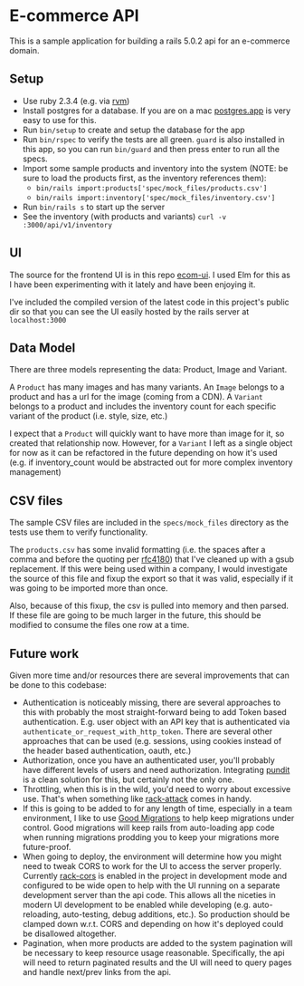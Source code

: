 # E-commerce API
This is a sample application for building a rails 5.0.2 api for an e-commerce domain.

## Setup
* Use ruby 2.3.4 (e.g. via [rvm]( http://rvm.io/))
* Install postgres for a database.  If you are on a mac  [postgres.app](https://postgresapp.com/) is very easy to use for this.
* Run `bin/setup` to create and setup the database for the app
* Run `bin/rspec` to verify the tests are all green.  `guard` is also installed in this app, so you can run `bin/guard` and then press enter to run all the specs.
* Import some sample products and inventory into the system (NOTE: be sure to load the products first, as the inventory references them):
  * `bin/rails import:products['spec/mock_files/products.csv']`
  * `bin/rails import:inventory['spec/mock_files/inventory.csv']`
* Run `bin/rails s` to start up the server
* See the inventory (with products and variants) `curl -v :3000/api/v1/inventory`

## UI
The source for the frontend UI is in this repo [ecom-ui](https://github.com/joestraitiff/ecom-ui).  I used Elm for this as I have been experimenting with it lately and have been enjoying it.

I've included the compiled version of the latest code in this project's public dir so that you can see the UI easily hosted by the rails server at `localhost:3000`

## Data Model
There are three models representing the data: Product, Image and Variant.

A `Product` has many images and has many variants.
An `Image` belongs to a product and has a url for the image (coming from a CDN).
A `Variant` belongs to a product and includes the inventory count for each specific variant of the product (i.e. style, size, etc.)

I expect that a `Product` will quickly want to have more than image for it, so created that relationship now.  However, for a `Variant` I left as a single object for now as it can be refactored in the future depending on how it's used (e.g. if inventory_count would be abstracted out for more complex inventory management)

## CSV files

The sample CSV files are included in the `specs/mock_files` directory as the tests use them to verify functionality.

The `products.csv` has some invalid formatting (i.e. the spaces after a comma and before the quoting per [rfc4180](https://tools.ietf.org/html/rfc4180)) that I've cleaned up with a gsub replacement.  If this were being used within a company, I would investigate the source of this file and fixup the export so that it was valid, especially if it was going to be imported more than once.

Also, because of this fixup, the csv is pulled into memory and then parsed.  If these file are going to be much larger in the future, this should be modified to consume the files one row at a time.

## Future work
Given more time and/or resources there are several improvements that can be done to this codebase:
* Authentication is noticeably missing, there are several approaches to this with probably the most straight-forward being to add Token based authentication.  E.g. user object with an API key that is authenticated via `authenticate_or_request_with_http_token`.  There are several other approaches that can be used (e.g. sessions, using cookies instead of the header based authentication, oauth, etc.)
* Authorization, once you have an authenticated user, you'll probably have different levels of users and need authorization.  Integrating [pundit](https://github.com/elabs/pundit) is a clean solution for this, but certainly not the only one.
* Throttling, when this is in the wild, you'd need to worry about excessive use.  That's when something like [rack-attack](https://github.com/kickstarter/rack-attack) comes in handy.
* If this is going to be added to for any length of time, especially in a team environment, I like to use [Good Migrations](https://github.com/testdouble/good-migrations) to help keep migrations under control. Good migrations will keep rails from auto-loading app code when running migrations prodding you to keep your migrations more future-proof.
* When going to deploy, the environment will determine how you might need to tweak CORS to work for the UI to access the server properly.  Currently [rack-cors](https://github.com/cyu/rack-cors) is enabled in the project in development mode and configured to be wide open to help with the UI running on a separate development server than the api code.  This allows all the niceties in modern UI development to be enabled while developing (e.g. auto-reloading, auto-testing, debug additions, etc.).  So production should be clamped down w.r.t. CORS and depending on how it's deployed could be disallowed altogether.
* Pagination, when more products are added to the system pagination will be necessary to keep resource usage reasonable.  Specifically, the api will need to return paginated results and the UI will need to query pages and handle next/prev links from the api.
